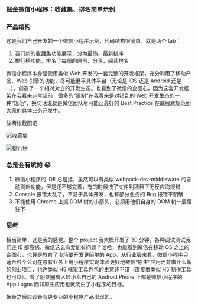 ### 掘金微信小程序：收藏集、排名简单示例

### 产品结构

这是我们自己开发的一个微信小程序示例，代码结构很简单，就是两个 tab：

1. 我们新的[收藏集]()功能展示，分为最热、最新排序
2. 排行榜功能，排名了每周的原创、分享、阅读排名

微信小程序本身是使用类似 Web 开发的一套完整的开发框架，充分利用了移动产品、Web 引擎的功能，尽可能磨平具体平台（无论是 iOS 还是 Android 还是 ...），创造了一个相对对立的开发生态。也看到了微信的企图心，因为这套开发框架在我看来非常超前，很多的“限制”在我看来是对错乱的 Web 开发生态的一种“规范”，换句话说就是微信团队尽可能让最好的 Best Practice 在底层就规范到大家的具体业务开发中。

放两张截图吧：

![收藏集](http://ww3.sinaimg.cn/large/5ef54d60jw1f9yy1k5etnj20lk12043b.jpg)

![排行榜](http://ww1.sinaimg.cn/large/5ef54d60jw1f9yy1jyz0aj20lc11kn11.jpg)

### 总是会有坑的 😭

1. 微信小程序的 IDE 总是挂，虽然可以有类似 webpack-dev-middleware 的自动刷新功能，但是还不够完善，有的时候拽了文件到项目下无反应海报错
2. Console 报错太乱了，不易于具体开发，也有部分业务的 Bug 报错不明确
3. 不能使用 Chrome 上抓 DOM 树的小箭头，必须用他们自身的 DOM 树一层层往下

### 思考

相当简单，这是我的感觉。整个 project 我大概开发了 30 分钟，各种调试测试我们连 IE 都高锅，微信这么有爱能有问题？哈哈，也能看到微信在移动 OS 之上的企图心，也算是教育了市场要开发更简单的 App。从行业层来看，微信小程序只适合各个公司在原有业务上用小程序实现体验更好地微信“原生”应用而非做什么新的创业项目，也许类似 H5 框架工具外包的生意还不错（直接做类似 H5 制作工具也可以）。看了朋友圈有人转小龙自己的 Android Phone 上都是微信小程序的 App Logos 而非原生应用也就明白了小程序的目标。

掘金之后应该会有更专业的小程序产品出现的。
